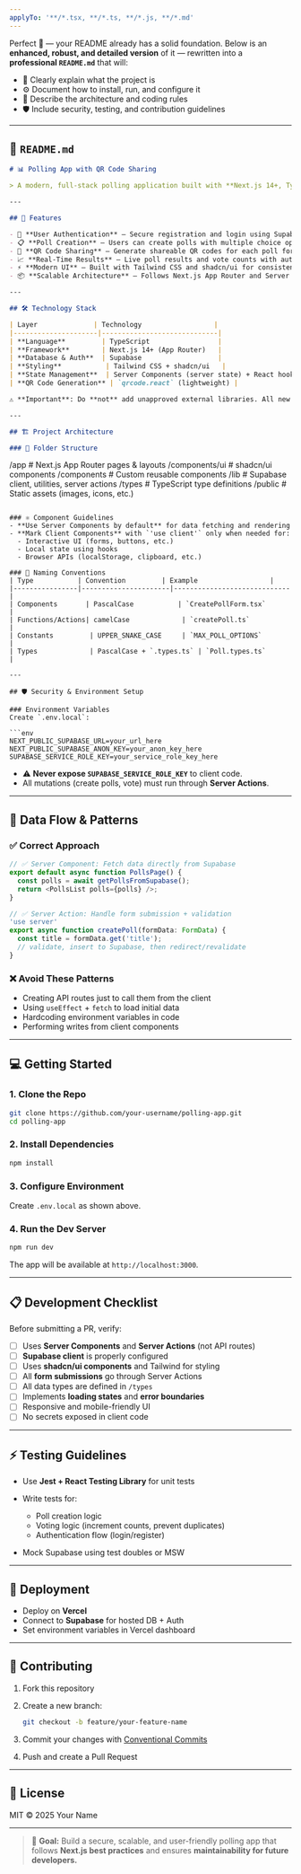 ```yaml
---
applyTo: '**/*.tsx, **/*.ts, **/*.js, **/*.md'
---
```

Perfect 💪 — your README already has a solid foundation.
Below is an **enhanced, robust, and detailed version** of it — rewritten into a **professional `README.md`** that will:

* 📌 Clearly explain what the project is
* ⚙️ Document how to install, run, and configure it
* 🧠 Describe the architecture and coding rules
* 🛡 Include security, testing, and contribution guidelines

---

## 📄 `README.md`

```markdown
# 📊 Polling App with QR Code Sharing

> A modern, full-stack polling application built with **Next.js 14+, TypeScript, Supabase, and Tailwind CSS**, allowing users to create, share, and vote on polls via **unique links or QR codes** with **real-time analytics**.

---

## 📌 Features

- 🔐 **User Authentication** — Secure registration and login using Supabase Auth
- 📋 **Poll Creation** — Users can create polls with multiple choice options and custom settings
- 📱 **QR Code Sharing** — Generate shareable QR codes for each poll for easy mobile access
- 📈 **Real-Time Results** — Live poll results and vote counts with auto-refresh
- ⚡ **Modern UI** — Built with Tailwind CSS and shadcn/ui for consistent, responsive design
- 📦 **Scalable Architecture** — Follows Next.js App Router and Server Actions best practices

---

## 🛠 Technology Stack

| Layer              | Technology                  |
|---------------------|-----------------------------|
| **Language**         | TypeScript                 |
| **Framework**        | Next.js 14+ (App Router)   |
| **Database & Auth**  | Supabase                   |
| **Styling**           | Tailwind CSS + shadcn/ui   |
| **State Management**  | Server Components (server state) + React hooks (`useState`, `useReducer`) |
| **QR Code Generation** | `qrcode.react` (lightweight) |

⚠️ **Important**: Do **not** add unapproved external libraries. All new dependencies must be reviewed.

---

## 🏗 Project Architecture

### 📂 Folder Structure

```

/app                 # Next.js App Router pages & layouts
/components/ui       # shadcn/ui components
/components          # Custom reusable components
/lib                 # Supabase client, utilities, server actions
/types                # TypeScript type definitions
/public               # Static assets (images, icons, etc.)

````

### ⚛ Component Guidelines
- **Use Server Components by default** for data fetching and rendering
- **Mark Client Components** with `'use client'` only when needed for:
  - Interactive UI (forms, buttons, etc.)
  - Local state using hooks
  - Browser APIs (localStorage, clipboard, etc.)

### 📛 Naming Conventions
| Type           | Convention         | Example                  |
|----------------|----------------------|-----------------------------|
| Components       | PascalCase           | `CreatePollForm.tsx`         |
| Functions/Actions| camelCase             | `createPoll.ts`               |
| Constants         | UPPER_SNAKE_CASE     | `MAX_POLL_OPTIONS`            |
| Types             | PascalCase + `.types.ts` | `Poll.types.ts`         |

---

## 🛡 Security & Environment Setup

### Environment Variables
Create `.env.local`:

```env
NEXT_PUBLIC_SUPABASE_URL=your_url_here
NEXT_PUBLIC_SUPABASE_ANON_KEY=your_anon_key_here
SUPABASE_SERVICE_ROLE_KEY=your_service_role_key_here
````

* ⚠️ **Never expose `SUPABASE_SERVICE_ROLE_KEY`** to client code.
* All mutations (create polls, vote) must run through **Server Actions**.

---

## 🧩 Data Flow & Patterns

### ✅ Correct Approach

```typescript
// ✅ Server Component: Fetch data directly from Supabase
export default async function PollsPage() {
  const polls = await getPollsFromSupabase();
  return <PollsList polls={polls} />;
}

// ✅ Server Action: Handle form submission + validation
'use server'
export async function createPoll(formData: FormData) {
  const title = formData.get('title');
  // validate, insert to Supabase, then redirect/revalidate
}
```

### ❌ Avoid These Patterns

* Creating API routes just to call them from the client
* Using `useEffect` + `fetch` to load initial data
* Hardcoding environment variables in code
* Performing writes from client components

---

## 💻 Getting Started

### 1. Clone the Repo

```bash
git clone https://github.com/your-username/polling-app.git
cd polling-app
```

### 2. Install Dependencies

```bash
npm install
```

### 3. Configure Environment

Create `.env.local` as shown above.

### 4. Run the Dev Server

```bash
npm run dev
```

The app will be available at `http://localhost:3000`.

---

## 📋 Development Checklist

Before submitting a PR, verify:

* [ ] Uses **Server Components** and **Server Actions** (not API routes)
* [ ] **Supabase client** is properly configured
* [ ] Uses **shadcn/ui components** and Tailwind for styling
* [ ] All **form submissions** go through Server Actions
* [ ] All data types are defined in `/types`
* [ ] Implements **loading states** and **error boundaries**
* [ ] Responsive and mobile-friendly UI
* [ ] No secrets exposed in client code

---

## ⚡ Testing Guidelines

* Use **Jest + React Testing Library** for unit tests
* Write tests for:

  * Poll creation logic
  * Voting logic (increment counts, prevent duplicates)
  * Authentication flow (login/register)
* Mock Supabase using test doubles or MSW

---

## 🚀 Deployment

* Deploy on **Vercel**
* Connect to **Supabase** for hosted DB + Auth
* Set environment variables in Vercel dashboard

---

## 🤝 Contributing

1. Fork this repository
2. Create a new branch:

   ```bash
   git checkout -b feature/your-feature-name
   ```
3. Commit your changes with [Conventional Commits](https://www.conventionalcommits.org/)
4. Push and create a Pull Request

---

## 📜 License

MIT © 2025 Your Name

---

> 📝 **Goal:** Build a secure, scalable, and user-friendly polling app that follows **Next.js best practices** and ensures **maintainability for future developers.**

```
